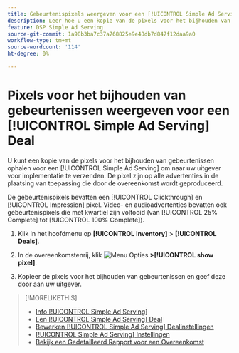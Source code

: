 ```yaml
---
title: Gebeurtenispixels weergeven voor een [!UICONTROL Simple Ad Serving] Deal
description: Leer hoe u een kopie van de pixels voor het bijhouden van gebeurtenissen ophaalt voor een [!UICONTROL Simple Ad Serving] deal.
feature: DSP Simple Ad Serving
source-git-commit: 1a98b3ba7c37a768825e9e48db7d847f12daa9a0
workflow-type: tm+mt
source-wordcount: '114'
ht-degree: 0%

---
```


# Pixels voor het bijhouden van gebeurtenissen weergeven voor een [!UICONTROL Simple Ad Serving] Deal

U kunt een kopie van de pixels voor het bijhouden van gebeurtenissen ophalen voor een [!UICONTROL Simple Ad Serving] om naar uw uitgever voor implementatie te verzenden. De pixel zijn op alle advertenties in de plaatsing van toepassing die door de overeenkomst wordt geproduceerd.

De gebeurtenispixels bevatten een [!UICONTROL Clickthrough] en [!UICONTROL Impression] pixel. Video- en audioadvertenties bevatten ook gebeurtenispixels die met kwartiel zijn voltooid (van [!UICONTROL 25% Complete] tot [!UICONTROL 100% Complete]).

1. Klik in het hoofdmenu op **[!UICONTROL Inventory]** > **[!UICONTROL Deals]**.

1. In de overeenkomstenrij, klik ![Menu Opties](/help/dsp/assets/options-menu.png) **>[!UICONTROL show pixel]**.

1. Kopieer de pixels voor het bijhouden van gebeurtenissen en geef deze door aan uw uitgever.

>[!MORELIKETHIS]
>
>* [Info [!UICONTROL Simple Ad Serving]](simple-deal-about.md)
>* [Een [!UICONTROL Simple Ad Serving] Deal](simple-deal-create.md)
>* [Bewerken [!UICONTROL Simple Ad Serving] Dealinstellingen](simple-deal-edit.md)
>* [[!UICONTROL Simple Ad Serving] Instellingen](simple-deal-settings.md)
>* [Bekijk een Gedetailleerd Rapport voor een Overeenkomst](/help/dsp/inventory/deal-view-report.md)

